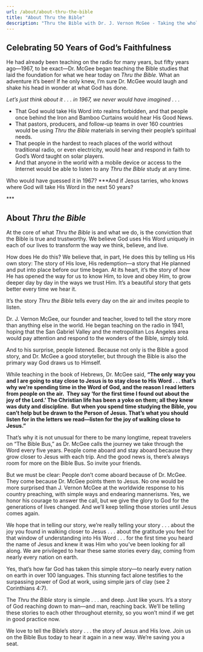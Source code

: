 ```yaml
---
url: /about/about-thru-the-bible
title: "About Thru the Bible"
description: "Thru the Bible with Dr. J. Vernon McGee - Taking the whole Word to the whole world"
---
```





## Celebrating 50 Years of God’s Faithfulness


He had already been teaching on the radio for many years, but fifty years ago—1967, to be exact—Dr. McGee began teaching the Bible studies that laid the foundation for what we hear today on *Thru the Bible.* What an adventure it’s been! If he only knew, I’m sure Dr. McGee would laugh and shake his head in wonder at what God has done.    

 *Let’s just think about it . . . in 1967, we never would have imagined . . .*  

  

* That God would take His Word into realms forbidden, and that people once behind the Iron and Bamboo Curtains would hear His Good News.
* That pastors, producers, and follow-up teams in over 160 countries would be using *Thru the Bible* materials in serving their people’s spiritual needs.
* That people in the hardest to reach places of the world without traditional radio, or even electricity, would hear and respond in faith to God’s Word taught on solar players.
* And that anyone in the world with a mobile device or access to the Internet would be able to listen to any *Thru the Bible* study at any time.


Who would have guessed it in 1967? ***And if Jesus tarries, who knows where God will take His Word in the next 50 years?   

​***  


  

## About *Thru the Bible*


At the core of what *Thru the Bible* is and what we do, is the conviction that the Bible is true and trustworthy. We believe God uses His Word uniquely in each of our lives to transform the way we think, believe, and live. 


How does He do this? We believe that, in part, He does this by telling us His own story: The story of His love, His redemption—a story that He planned and put into place before our time began. At its heart, it’s the story of how He has opened the way for us to know Him, to love and obey Him, to grow deeper day by day in the ways we trust Him. It’s a beautiful story that gets better every time we hear it. 


It’s the story *Thru the Bible* tells every day on the air and invites people to listen. 


Dr. J. Vernon McGee, our founder and teacher, loved to tell the story more than anything else in the world. He began teaching on the radio in 1941, hoping that the San Gabriel Valley and the metropolitan Los Angeles area would pay attention and respond to the wonders of the Bible, simply told. 


And to his surprise, people listened. Because not only is the Bible a good story, and Dr. McGee a good storyteller, but through the Bible is also the primary way God draws us to Himself. 


While teaching in the book of Hebrews, Dr. McGee said, **“The only way you and I are going to stay close to Jesus is to stay close to His Word . . . that’s why we’re spending time in the Word of God, and the reason I read letters from people on the air.  They say ‘for the first time I found out about the joy of the Lord.’ The Christian life has been a yoke on them; all they knew was duty and discipline.  But when you spend time studying the Bible, you can’t help but be drawn to the Person of Jesus. That’s what you should listen for in the letters we read—listen for the joy of walking close to Jesus.”**


That’s why it is not unusual for there to be many longtime, repeat travelers on “The Bible Bus,” as Dr. McGee calls the journey we take through the Word every five years. People come aboard and stay aboard because they grow closer to Jesus with each trip. And the good news is, there’s always room for more on the Bible Bus. So invite your friends.


But we must be clear: People don’t come aboard because of Dr. McGee. They come because Dr. McGee points them to Jesus. No one would be more surprised than J. Vernon McGee at the worldwide response to his country preaching, with simple ways and endearing mannerisms. Yes, we honor his courage to answer the call, but we give the glory to God for the generations of lives changed. And we’ll keep telling those stories until Jesus comes again.


We hope that in telling our story, we’re really telling your story . . . about the joy you found in walking closer to Jesus . . . about the gratitude you feel for that window of understanding into His Word . . . for the first time you heard the name of Jesus and knew it was Him who you’ve been looking for all along. We are privileged to hear these same stories every day, coming from nearly every nation on earth. 


Yes, that’s how far God has taken this simple story—to nearly every nation on earth in over 100 languages. This stunning fact alone testifies to the surpassing power of God at work, using simple jars of clay (see 2 Corinthians 4:7). 


The *Thru the Bible* story is simple . . . and deep. Just like yours. It’s a story of God reaching down to man—and man, reaching back. We’ll be telling these stories to each other throughout eternity, so you won’t mind if we get in good practice now. 


We love to tell the Bible’s story . . . the story of Jesus and His love. Join us on the Bible Bus today to hear it again in a new way. We’re saving you a seat.






